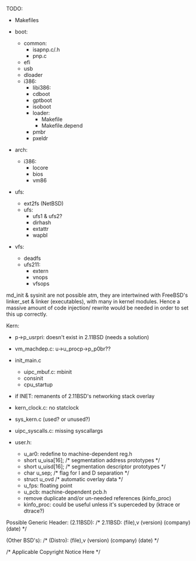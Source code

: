 TODO:
- Makefiles
- boot:
	- common:
		- isapnp.c/.h
		- pnp.c 
	- efi
	- usb
	- dloader
	- i386:
		- libi386:
		- cdboot
		- gptboot
		- isoboot
		- loader:
			- Makefile
			- Makefile.depend
		- pmbr
		- pxeldr

- arch:
	- i386:
		- locore
		- bios
		- vm86

- ufs:
	- ext2fs (NetBSD)
	- ufs:
		- ufs1 & ufs2?
		- dirhash
		- extattr
		- wapbl
			
- vfs:
	- deadfs
	- ufs211:
		- extern
		- vnops
		- vfsops


md_init & sysinit are not possible atm, they are intertwined with FreeBSD's linker_set & linker (executables), with many in kernel modules.
Hence a massive amount of code injection/ rewrite would be needed in order to set this up correctly.
		
Kern:
- p->p_usrpri: doesn't exist in 2.11BSD (needs a solution)
- vm_machdep.c: u->u_procp->p_p0br??
- init_main.c
	- uipc_mbuf.c: mbinit
	- consinit
	- cpu_startup
- if INET: remanents of 2.11BSD's networking stack overlay
- kern_clock.c: no statclock
- sys_kern.c (used? or unused?)
- uipc_syscalls.c: missing syscallargs

- user.h: 
	- u_ar0: redefine to machine-dependent reg.h
	- short	u_uisa[16];					/* segmentation address prototypes */
	- short	u_uisd[16];					/* segmentation descriptor prototypes */
	- char	u_sep;						/* flag for I and D separation */
	- struct u_ovd						/* automatic overlay data */
	- u_fps: floating point 
	- u_pcb: machine-dependent pcb.h
	- remove duplicate and/or un-needed references (kinfo_proc)
	- kinfo_proc: could be useful unless it's superceded by (ktrace or dtrace?) 


Possible Generic Header: 
(2.11BSD):
/* 2.11BSD: (file),v (version) (company) (date) */

(Other BSD's):
/* (Distro): (file),v (version) (company) (date) */

/* Applicable Copyright Notice Here */
